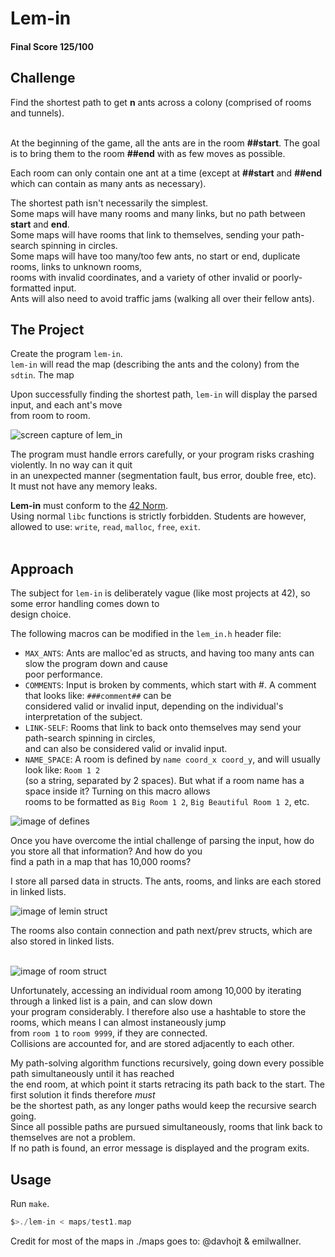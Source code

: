 # Lem-in

#### Final Score 125/100

## Challenge

Find the shortest path to get **n** ants across a colony (comprised of rooms and tunnels). <br />
<br />

At the beginning of the game, all the ants are in the room **##start**. 
The goal is to bring them to the room **##end** with as few moves as possible. <br />

Each room can only contain one ant at a time (except at **##start** and **##end** which can contain as many ants as necessary). <br />

The shortest path isn't necessarily the simplest. <br />
Some maps will have many rooms and many links, but no path between **start** and **end**. <br />
Some maps will have rooms that link to themselves, sending your path-search spinning in circles. <br />
Some maps will have too many/too few ants, no start or end, duplicate rooms, links to unknown rooms, <br />
rooms with invalid coordinates, and a variety of other invalid or poorly-formatted input. <br />
Ants will also need to avoid traffic jams (walking all over their fellow ants). <br />

## The Project

Create the program ```lem-in```. <br />
```lem-in``` will read the map (describing the ants and the colony) from the ```sdtin```. 
The map 

Upon successfully finding the shortest path, ```lem-in``` will display the parsed input, and each ant's move <br />
from room to room. <br />

![screen capture of lem_in](./images/lem-in.png)
<br />

The program must handle errors carefully, or your program risks crashing violently. In no way can it quit <br />
in an unexpected manner (segmentation fault, bus error, double free, etc). <br /> 
It must not have any memory leaks. <br />

**Lem-in** must conform to the [42 Norm](https://cdn.intra.42.fr/pdf/pdf/960/norme.en.pdf). <br />
Using normal ```libc``` functions is strictly forbidden. Students are however, allowed to use: ```write```, ```read```, 
```malloc```, ```free```, ```exit```. <br /> 
<br /> 

## Approach

The subject for ```lem-in``` is deliberately vague (like most projects at 42), so some error handling comes down to <br />
design choice.

The following macros can be modified in the ```lem_in.h``` header file:

- ```MAX_ANTS```: Ants are malloc'ed as structs, and having too many ants can slow the program down and cause <br />
poor performance.
- ```COMMENTS```: Input is broken by comments, which start with #. A comment that looks like: ```###comment##``` can be <br />
considered valid or invalid input, depending on the individual's interpretation of the subject. <br />
- ```LINK-SELF```: Rooms that link to back onto themselves may send your path-search spinning in circles, <br />
and can also be considered valid or invalid input. <br />
- ```NAME_SPACE```: A room is defined by ```name coord_x coord_y```, and will usually look like: ```Room 1 2``` <br />
(so a string, separated by 2 spaces). But what if a room name has a space inside it? Turning on this macro allows <br />
rooms to be formatted as ```Big Room 1 2```, ```Big Beautiful Room 1 2```, etc. <br />

![image of defines](./images/lemin.png)
<br />

Once you have overcome the intial challenge of parsing the input, how do you store all that information? And how do you <br />
find a path in a map that has 10,000 rooms?

I store all parsed data in structs. The ants, rooms, and links are each stored in linked lists. <br />

![image of lemin struct](./images/lemin_struct.png)
<br />

The rooms also contain connection and path next/prev structs, which are also stored in linked lists. <br />
<br />

![image of room struct](./images/room_struct.png)

Unfortunately, accessing an individual room among 10,000 by iterating through a linked list is a pain, and can slow down 
<br />
your program considerably. I therefore also use a hashtable to store the rooms, which means I can almost instaneously jump <br /> 
from ```room 1``` to ```room 9999```, if they are connected. <br />
Collisions are accounted for, and are stored adjacently to each other. <br />

My path-solving algorithm functions recursively, going down every possible path simultaneously until it has reached <br />
the end room, at which point it starts retracing its path back to the start. The first solution it finds therefore _must_ <br />
be the shortest path, as any longer paths would keep the recursive search going. <br />
Since all possible paths are pursued simultaneously, rooms that link back to themselves are not a problem. <br />
If no path is found, an error message is displayed and the program exits. 

## Usage
Run ```make```.
``` c
$>./lem-in < maps/test1.map
```



Credit for most of the maps in ./maps goes to: @davhojt & emilwallner.
